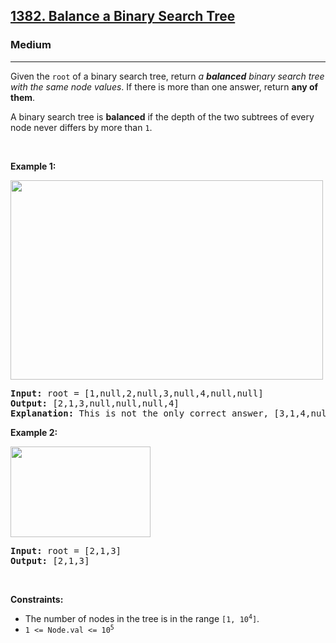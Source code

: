 <h2><a href="https://leetcode.com/problems/balance-a-binary-search-tree/">1382. Balance a Binary Search Tree</a></h2><h3>Medium</h3><hr><div style="user-select: auto;"><p style="user-select: auto;">Given the <code style="user-select: auto;">root</code> of a binary search tree, return <em style="user-select: auto;">a <strong style="user-select: auto;">balanced</strong> binary search tree with the same node values</em>. If there is more than one answer, return <strong style="user-select: auto;">any of them</strong>.</p>

<p style="user-select: auto;">A binary search tree is <strong style="user-select: auto;">balanced</strong> if the depth of the two subtrees of every node never differs by more than <code style="user-select: auto;">1</code>.</p>

<p style="user-select: auto;">&nbsp;</p>
<p style="user-select: auto;"><strong class="example" style="user-select: auto;">Example 1:</strong></p>
<img alt="" src="https://assets.leetcode.com/uploads/2021/08/10/balance1-tree.jpg" style="width: 500px; height: 319px; user-select: auto;">
<pre style="user-select: auto;"><strong style="user-select: auto;">Input:</strong> root = [1,null,2,null,3,null,4,null,null]
<strong style="user-select: auto;">Output:</strong> [2,1,3,null,null,null,4]
<b style="user-select: auto;">Explanation:</b> This is not the only correct answer, [3,1,4,null,2] is also correct.
</pre>

<p style="user-select: auto;"><strong class="example" style="user-select: auto;">Example 2:</strong></p>
<img alt="" src="https://assets.leetcode.com/uploads/2021/08/10/balanced2-tree.jpg" style="width: 224px; height: 145px; user-select: auto;">
<pre style="user-select: auto;"><strong style="user-select: auto;">Input:</strong> root = [2,1,3]
<strong style="user-select: auto;">Output:</strong> [2,1,3]
</pre>

<p style="user-select: auto;">&nbsp;</p>
<p style="user-select: auto;"><strong style="user-select: auto;">Constraints:</strong></p>

<ul style="user-select: auto;">
	<li style="user-select: auto;">The number of nodes in the tree is in the range <code style="user-select: auto;">[1, 10<sup style="user-select: auto;">4</sup>]</code>.</li>
	<li style="user-select: auto;"><code style="user-select: auto;">1 &lt;= Node.val &lt;= 10<sup style="user-select: auto;">5</sup></code></li>
</ul>
</div>